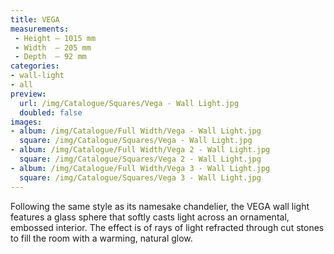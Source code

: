 ```yaml
---
title: VEGA
measurements:
 - Height — 1015 mm
 - Width  — 205 mm
 - Depth  — 92 mm
categories:
- wall-light
- all
preview:
  url: /img/Catalogue/Squares/Vega - Wall Light.jpg
  doubled: false
images:
- album: /img/Catalogue/Full Width/Vega - Wall Light.jpg
  square: /img/Catalogue/Squares/Vega - Wall Light.jpg
- album: /img/Catalogue/Full Width/Vega 2 - Wall Light.jpg
  square: /img/Catalogue/Squares/Vega 2 - Wall Light.jpg
- album: /img/Catalogue/Full Width/Vega 3 - Wall Light.jpg
  square: /img/Catalogue/Squares/Vega 3 - Wall Light.jpg
---
```


Following the same style as its namesake chandelier, the VEGA wall light features a glass sphere that softly casts light across an ornamental, embossed interior. The effect is of rays of light refracted through cut stones to fill the room with a warming, natural glow.
